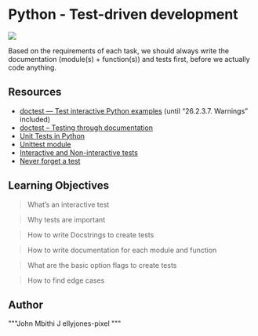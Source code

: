 # Python - Test-driven development
![](https://s3.amazonaws.com/intranet-projects-files/holbertonschool-higher-level_programming+/246/giphy-4.gif)

Based on the requirements of each task, we should always write the documentation (module(s) + function(s)) and tests first, before we actually code anything.
## Resources

* [doctest — Test interactive Python examples](https://intranet.alxswe.com/rltoken/BwZJVq2MQ1_Vg_3gphoitQ) (until “26.2.3.7. Warnings” included)
* [doctest – Testing through documentation](https://intranet.alxswe.com/rltoken/96kLRRIOHzsn3VDDXT21HA)
* [Unit Tests in Python](https://intranet.alxswe.com/rltoken/wfuUl81Q3Nku1qCzdDHAfA)
* [Unittest module](https://intranet.alxswe.com/rltoken/1v-d9Ol13JabJq8UI6MIPg)
* [Interactive and Non-interactive tests](https://intranet.alxswe.com/rltoken/lB65hNMXBziXy4A0YLIOog)
* [Never forget a test](https://intranet.alxswe.com/concepts/47)

## Learning Objectives

> What’s an interactive test

> Why tests are important

> How to write Docstrings to create tests

> How to write documentation for each module and function

> What are the basic option flags to create tests

> How to find edge cases

## Author

"""John Mbithi
J  ellyjones-pixel
"""